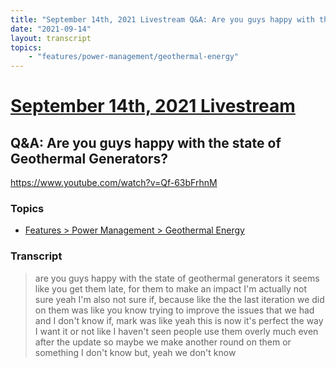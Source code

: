 ```yaml
---
title: "September 14th, 2021 Livestream Q&A: Are you guys happy with the state of Geothermal Generators?"
date: "2021-09-14"
layout: transcript
topics:
    - "features/power-management/geothermal-energy"
---
```

# [September 14th, 2021 Livestream](../2021-09-14.md)
## Q&A: Are you guys happy with the state of Geothermal Generators?
https://www.youtube.com/watch?v=Qf-63bFrhnM

### Topics
* [Features > Power Management > Geothermal Energy](../topics/features/power-management/geothermal-energy.md)

### Transcript

> are you guys happy with the state of geothermal generators it seems like you get them late, for them to make an impact I'm actually not sure yeah I'm also not sure if, because like the the last iteration we did on them was like you know trying to improve the issues that we had and I don't know if, mark was like yeah this is now it's perfect the way I want it or not like I haven't seen people use them overly much even after the update so maybe we make another round on them or something I don't know but, yeah we don't know
